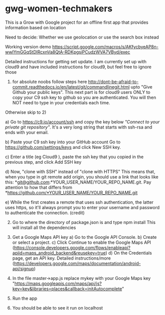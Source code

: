 # gwg-women-techmakers
This is a Grow with Google project for an offline first app that provides information based on location

Need to decide:
Whether we use geolocation or use the search box instead

Working version demo
https://script.google.com/macros/s/AKfycbyeAP8n-wwIYmGGqStDIRcxnVa8QtA-RDKpgsiPCudzWVA7VByd/exec

Detailed instructions for getting set update. I am currently set up with cloud9 and have included instructions for cloud9, but feel free to ignore those


1) for absolute noobs follow steps here http://dont-be-afraid-to-commit.readthedocs.io/en/latest/git/commandlinegit.html upto "Give Github your public keys". 
This next part is for cloud9 users ONLY to copy your C9 ssh key to github so you are authenticated. You will then NOT need to type in your credentials each time. 

Otherwise skip to 2)

a) Go to https://c9.io/account/ssh and copy the key below *"Connect to your private git repository"*. It's a very long string that starts with ssh-rsa and ends with your email.	

b) Paste your C9 ssh key into your GitHub account Go to https://github.com/settings/keys and click New SSH key. 

c) Enter a title (eg  Cloud9 ), paste the ssh key that you copied in the previous step, and click Add SSH key

d) Now, "clone with SSH" instead of "clone with HTTPS" This means that, when you type in git remote add origin, you should use a link that looks like this: *git@github.com:*YOUR_USER_NAME/YOUR_REPO_NAME.git. Pay attention to how that differs from *https://github.com/*YOUR_USER_NAME/YOUR_REPO_NAME.git

e) While the first creates a remote that uses ssh authentication, the latter uses https, so it'll always prompt you to enter your username and password to authenticate the connection. (credit)

2) Go to where the directory of package.json is and type npm install This will install all the dependencies

3) Get a Google Maps API key
a) Go to the Google API Console.
b) Create or select a project.
c) Click Continue to enable the Google Maps API (https://console.developers.google.com/flows/enableapi?apiid=maps_android_backend&reusekey=true)
d) On the Credentials page, get an API key. 
Detailed instructions/more (https://developers.google.com/maps/documentation/android-api/signup)

4) In the file master->app.js replace mykey with your Google Maps key
    "https://maps.googleapis.com/maps/api/js?key=key&libraries=places&callback=initAutocomplete"
5) Run the app
6) You should be able to see it run on localhost
